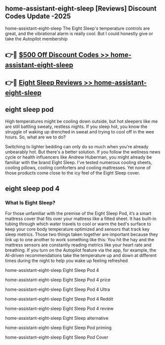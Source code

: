 ## home-assistant-eight-sleep [Reviews​] Discount Codes Update -2025

home-assistant-eight-sleep The Eight Sleep's temperature controls are great, and the vibrational alarm is really cool. But I could honestly give or take the Autopilot membership

## 👉🔴 [$500 Off Discount Codes >> home-assistant-eight-sleep](http://download.freeplayer.one?title=home-assistant-eight-sleep&ref=18-ES)

## 👉🔴 [Eight Sleep Reviews >> home-assistant-eight-sleep](http://download.freeplayer.one?title=home-assistant-eight-sleep&ref=18-ES)

## eight sleep pod

High temperatures might be cooling down outside, but hot sleepers like me are still battling sweaty, restless nights. If you sleep hot, you know the struggle of waking up drenched in sweat and trying to cool off in the wee hours. So, what are we to do?

Switching to lighter bedding can only do so much when you're already unbearably hot. But there's a better solution. If you follow the wellness news cycle or health influencers like Andrew Huberman, you might already be familiar with the brand Eight Sleep. I've tested numerous cooling sheets, cooling pillows, cooling comforters and cooling mattresses. Yet none of those products come close to the icy feel of the Eight Sleep cover.

## eight sleep pod 4

### What Is Eight Sleep?

For those unfamiliar with the premise of the Eight Sleep Pod, it’s a smart mattress cover that fits over your mattress like a fitted sheet. It has built-in tubing through which water travels to cool or warm the bed's surface to keep your core body temperature optimized and sensors that track key sleep metrics. Those two things taken together are important because they link up to one another to work something like this: You hit the hay and the mattress sensors are constantly reading metrics like your heart rate and breathing. If you turn on the Autopilot feature via the app, for example, the AI-driven recommendations take the temperature up and down at different times during the night to help you wake up feeling refreshed

home-assistant-eight-sleep Eight Sleep Pod 4

home-assistant-eight-sleep Eight Sleep Pod 4 price

home-assistant-eight-sleep Eight Sleep Pod 4 Ultra

home-assistant-eight-sleep Eight Sleep Pod 4 Reddit

home-assistant-eight-sleep Eight Sleep Pod 4 review

home-assistant-eight-sleep Eight Sleep alternative

home-assistant-eight-sleep Eight Sleep Pod priming

home-assistant-eight-sleep Eight Sleep Pod Cover